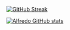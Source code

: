 [![GitHub Streak](https://github-readme-streak-stats.herokuapp.com?user=alfreodsa&theme=dark)](https://git.io/streak-stats)

[![Alfredo GitHub stats](https://github-readme-stats.vercel.app/api?username=alfredosa)](https://github.com/anuraghazra/github-readme-stats)
